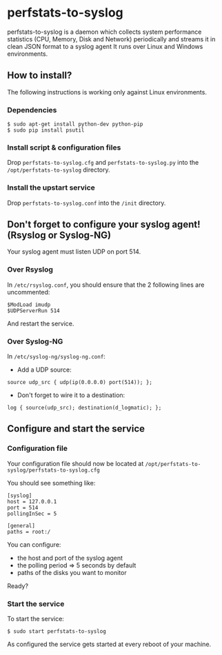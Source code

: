 # perfstats-to-syslog

perfstats-to-syslog is a daemon which collects system performance statistics (CPU, Memory, Disk and Network) periodically and streams it in clean JSON format to a syslog agent
It runs over Linux and Windows environments.

## How to install?

The following instructions is working only against Linux environments.

### Dependencies

```
$ sudo apt-get install python-dev python-pip
$ sudo pip install psutil
```

### Install script & configuration files

Drop `perfstats-to-syslog.cfg` and `perfstats-to-syslog.py` into the `/opt/perfstats-to-syslog` directory.

### Install the upstart service

Drop `perfstats-to-syslog.conf` into the `/init` directory.

## Don't forget to configure your syslog agent! (Rsyslog or Syslog-NG)

Your syslog agent must listen UDP on port 514.

### Over Rsyslog

In `/etc/rsyslog.conf`, you should ensure that the 2 following lines are uncommented:

```
$ModLoad imudp
$UDPServerRun 514
```

And restart the service.

### Over Syslog-NG

In `/etc/syslog-ng/syslog-ng.conf`:

- Add a UDP source:

```
source udp_src { udp(ip(0.0.0.0) port(514)); };
```

- Don't forget to wire it to a destination:

```
log { source(udp_src); destination(d_logmatic); };
```

## Configure and start the service

### Configuration file

Your configuration file should now be located at `/opt/perfstats-to-syslog/perfstats-to-syslog.cfg`

You should see something like:

```
[syslog]
host = 127.0.0.1
port = 514
pollingInSec = 5

[general]
paths = root:/
```

You can configure:
- the host and port of the syslog agent
- the polling period => 5 seconds by default
- paths of the disks you want to monitor

Ready?

### Start the service

To start the service:
```
$ sudo start perfstats-to-syslog
```

As configured the service gets started at every reboot of your machine.
